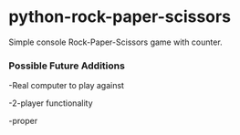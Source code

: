 # python-rock-paper-scissors
Simple console Rock-Paper-Scissors game with counter.


### Possible Future Additions

-Real computer to play against

-2-player functionality

-proper

